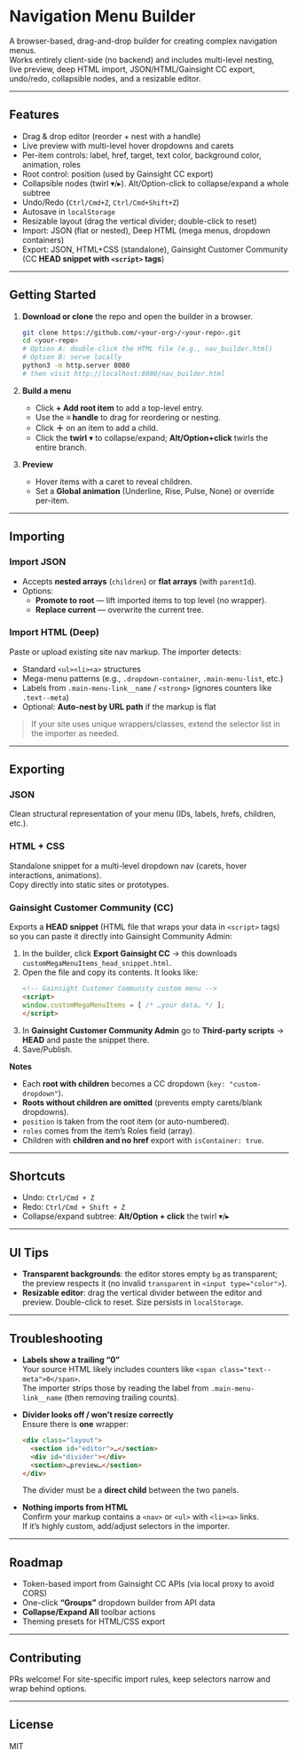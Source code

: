 # Navigation Menu Builder

A browser-based, drag-and-drop builder for creating complex navigation menus.  
Works entirely client-side (no backend) and includes multi-level nesting, live preview, deep HTML import, JSON/HTML/Gainsight CC export, undo/redo, collapsible nodes, and a resizable editor.

---

## Features

- Drag & drop editor (reorder + nest with a handle)
- Live preview with multi-level hover dropdowns and carets
- Per-item controls: label, href, target, text color, background color, animation, roles
- Root control: position (used by Gainsight CC export)
- Collapsible nodes (twirl ▾/▸). Alt/Option-click to collapse/expand a whole subtree
- Undo/Redo (`Ctrl/Cmd+Z`, `Ctrl/Cmd+Shift+Z`)
- Autosave in `localStorage`
- Resizable layout (drag the vertical divider; double-click to reset)
- Import: JSON (flat or nested), Deep HTML (mega menus, dropdown containers)
- Export: JSON, HTML+CSS (standalone), Gainsight Customer Community (CC **HEAD snippet with `<script>` tags**)

---

## Getting Started

1. **Download or clone** the repo and open the builder in a browser.
   ```bash
   git clone https://github.com/<your-org>/<your-repo>.git
   cd <your-repo>
   # Option A: double-click the HTML file (e.g., nav_builder.html)
   # Option B: serve locally
   python3 -m http.server 8080
   # then visit http://localhost:8080/nav_builder.html
   ```

2. **Build a menu**
   - Click **+ Add root item** to add a top-level entry.
   - Use the **≡ handle** to drag for reordering or nesting.
   - Click **＋** on an item to add a child.
   - Click the **twirl** ▾ to collapse/expand; **Alt/Option+click** twirls the entire branch.

3. **Preview**
   - Hover items with a caret to reveal children.
   - Set a **Global animation** (Underline, Rise, Pulse, None) or override per-item.

---

## Importing

### Import JSON
- Accepts **nested arrays** (`children`) or **flat arrays** (with `parentId`).
- Options:
  - **Promote to root** — lift imported items to top level (no wrapper).
  - **Replace current** — overwrite the current tree.

### Import HTML (Deep)
Paste or upload existing site nav markup. The importer detects:
- Standard `<ul><li><a>` structures
- Mega-menu patterns (e.g., `.dropdown-container`, `.main-menu-list`, etc.)
- Labels from `.main-menu-link__name` / `<strong>` (ignores counters like `.text--meta`)
- Optional: **Auto-nest by URL path** if the markup is flat

> If your site uses unique wrappers/classes, extend the selector list in the importer as needed.

---

## Exporting

### JSON
Clean structural representation of your menu (IDs, labels, hrefs, children, etc.).

### HTML + CSS
Standalone snippet for a multi-level dropdown nav (carets, hover interactions, animations).  
Copy directly into static sites or prototypes.

### Gainsight Customer Community (CC)
Exports a **HEAD snippet** (HTML file that wraps your data in `<script>` tags) so you can paste it directly into Gainsight Community Admin:

1. In the builder, click **Export Gainsight CC** → this downloads `customMegaMenuItems_head_snippet.html`.
2. Open the file and copy its contents. It looks like:
   ```html
   <!-- Gainsight Customer Community custom menu -->
   <script>
   window.customMegaMenuItems = [ /* …your data… */ ];
   </script>
   ```
3. In **Gainsight Customer Community Admin** go to **Third-party scripts** → **HEAD** and paste the snippet there.
4. Save/Publish.

**Notes**
- Each **root with children** becomes a CC dropdown (`key: "custom-dropdown"`).  
- **Roots without children are omitted** (prevents empty carets/blank dropdowns).  
- `position` is taken from the root item (or auto-numbered).  
- `roles` comes from the item’s Roles field (array).  
- Children with **children and no href** export with `isContainer: true`.

---

## Shortcuts

- Undo: `Ctrl/Cmd + Z`  
- Redo: `Ctrl/Cmd + Shift + Z`  
- Collapse/expand subtree: **Alt/Option + click** the twirl ▾/▸

---

## UI Tips

- **Transparent backgrounds**: the editor stores empty `bg` as transparent; the preview respects it (no invalid `transparent` in `<input type="color">`).
- **Resizable editor**: drag the vertical divider between the editor and preview. Double-click to reset. Size persists in `localStorage`.

---

## Troubleshooting

- **Labels show a trailing “0”**  
  Your source HTML likely includes counters like `<span class="text--meta">0</span>`.  
  The importer strips those by reading the label from `.main-menu-link__name` (then removing trailing counts).

- **Divider looks off / won’t resize correctly**  
  Ensure there is **one** wrapper:
  ```html
  <div class="layout">
    <section id="editor">…</section>
    <div id="divider"></div>
    <section>…preview…</section>
  </div>
  ```
  The divider must be a **direct child** between the two panels.

- **Nothing imports from HTML**  
  Confirm your markup contains a `<nav>` or `<ul>` with `<li><a>` links.  
  If it’s highly custom, add/adjust selectors in the importer.

---

## Roadmap

- Token-based import from Gainsight CC APIs (via local proxy to avoid CORS)
- One-click **“Groups”** dropdown builder from API data
- **Collapse/Expand All** toolbar actions
- Theming presets for HTML/CSS export

---

## Contributing

PRs welcome! For site-specific import rules, keep selectors narrow and wrap behind options.

---

## License

MIT
